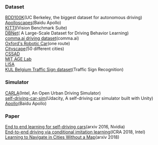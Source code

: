 ### Dataset
[BDD100K](http://bdd-data.berkeley.edu/)(UC Berkeley, the biggest dataset for autonomous driving) <br>
[Apolloscapes](http://apolloscape.auto/)(Baidu Apollo) <br>
[KITTI](http://www.cvlibs.net/datasets/kitti/index.php)(Vision Benchmark Suite) <br>
[DBNet](http://www.dbehavior.net/data/egpaper_release.pdf)( A Large-Scale Dataset for Driving Behavior Learning) <br>
[comma.ai driving dataset](https://archive.org/details/comma-dataset)(comma.ai) <br>
[Oxford's Robotic Car](http://robotcar-dataset.robots.ox.ac.uk/documentation/#dataset-description)(one route) <br>
[Cityscape](https://www.cityscapes-dataset.com/)(50 different cities) <br>
[CSSAD](http://aplicaciones.cimat.mx/Personal/jbhayet/ccsad-dataset) <br>
[MIT AGE Lab](https://lexfridman.com/carsync/) <br>
[LISA](http://cvrr.ucsd.edu/LISA/datasets.html) <br>
[KUL Belgium Traffic Sign dataset](http://www.vision.ee.ethz.ch/~timofter/traffic_signs/)(Traffic Sign Recognition) <br>

### Simulator
[CARLA](http://carla.org/)(Intel, An Open Urban Driving Simulator) <br>
[self-driving-car-sim](https://github.com/udacity/self-driving-car-sim)(Udacity, A self-driving car simulator built with Unity) <br>
[Apollo](http://apollo.auto/)(Baidu Apollo) <br>

### Paper
[End to end learning for self-driving cars](https://arxiv.org/pdf/1604.07316.pdf)(arxiv 2016, Nvidia) <br>
[End-to-end driving via conditional imitation learning](https://arxiv.org/pdf/1710.02410.pdf)(ICRA 2018, Intel) <br>
[Learning to Navigate in Cities Without a Map](https://arxiv.org/pdf/1804.00168.pdf)(arxiv 2018)<br>

